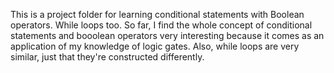This is a project folder for learning conditional statements with Boolean operators.
While loops too.
So far, I find the whole concept of conditional statements and booolean operators very interesting because it comes as an application of my knowledge of logic gates.
Also, while loops are very similar, just that they're constructed differently.
